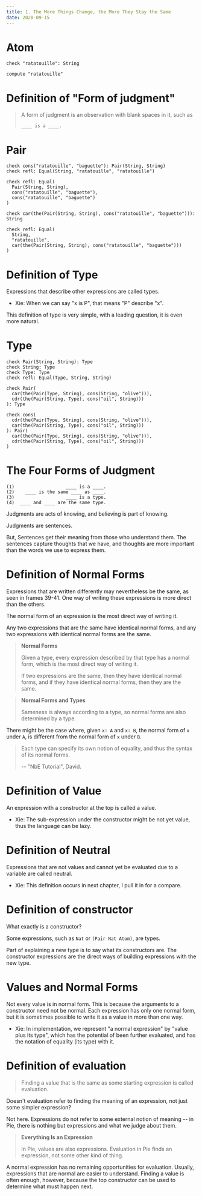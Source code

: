 ```yaml
---
title: 1. The More Things Change, the More They Stay the Same
date: 2020-09-15
---
```


# Atom

```cicada
check "ratatouille": String

compute "ratatouille"
```

# Definition of "Form of judgment"

> A form of judgment is an observation
> with blank spaces in it, such as
>
> `____ is a ____.`

# Pair

```cicada
check cons("ratatouille", "baguette"): Pair(String, String)
check refl: Equal(String, "ratatouille", "ratatouille")

check refl: Equal(
  Pair(String, String),
  cons("ratatouille", "baguette"),
  cons("ratatouille", "baguette")
)

check car(the(Pair(String, String), cons("ratatouille", "baguette"))): String

check refl: Equal(
  String,
  "ratatouille",
  car(the(Pair(String, String), cons("ratatouille", "baguette")))
)
```

# Definition of Type

Expressions that describe other expressions are called types.

- Xie: When we can say "x is P", that means "P" describe "x".

This definition of type is very simple,
with a leading question, it is even more natural.

# Type

```cicada
check Pair(String, String): Type
check String: Type
check Type: Type
check refl: Equal(Type, String, String)

check Pair(
  car(the(Pair(Type, String), cons(String, "olive"))),
  cdr(the(Pair(String, Type), cons("oil", String)))
): Type

check cons(
  cdr(the(Pair(Type, String), cons(String, "olive"))),
  car(the(Pair(String, Type), cons("oil", String)))
): Pair(
  car(the(Pair(Type, String), cons(String, "olive"))),
  cdr(the(Pair(String, Type), cons("oil", String)))
)
```

# The Four Forms of Judgment

```
(1)                   ____ is a ____.
(2)    ____ is the same ____ as ____.
(3)                   ____ is a type.
(4)  ____ and ____ are the same type.
```

Judgments are acts of knowing, and believing is part of knowing.

Judgments are sentences.

But, Sentences get their meaning from those who understand them.
The sentences capture thoughts that we have,
and thoughts are more important than the words we use to express them.

# Definition of Normal Forms

Expressions that are written differently
may nevertheless be the same,
as seen in frames 39-41.
One way of writing these expressions
is more direct than the others.

The normal form of an expression is the most direct way of writing it.

Any two expressions that are the same have identical normal forms,
and any two expressions with identical normal forms are the same.

> **Normal Forms**
>
> Given a type,
> every expression described by that type has a normal form,
> which is the most direct way of writing it.
>
> If two expressions are the same,
> then they have identical normal forms,
> and if they have identical normal forms,
> then they are the same.

> **Normal Forms and Types**
>
> Sameness is always according to a type, so normal forms
> are also determined by a type.

There might be the case where,
given `x: A` and `x: B`,
the normal form of `x` under `A`,
is different from the normal form of `x` under `B`.

> Each type can specify its own notion of equality,
> and thus the syntax of its normal forms.
>
> -- "NbE Tutorial", David.

# Definition of Value

An expression with a constructor at the top is called a value.

- Xie: The sub-expression under the constructor might be not yet value,
  thus the language can be lazy.

# Definition of Neutral

Expressions that are not values
and cannot yet be evaluated due to a variable
are called neutral.

- Xie: This definition occurs in next chapter,
  I pull it in for a compare.

# Definition of constructor

What exactly is a constructor?

Some expressions, such as `Nat` or `(Pair Nat Atom)`, are types.

Part of explaining a new type
is to say what its constructors are.
The constructor expressions are the direct ways
of building expressions with the new type.

# Values and Normal Forms

Not every value is in normal form. This is because the
arguments to a constructor need not be normal. Each
expression has only one normal form, but it is sometimes
possible to write it as a value in more than one way.

- Xie: In implementation,
  we represent "a normal expression" by "value plus its type",
  which has the potential of been further evaluated,
  and has the notation of equality (its type) with it.

# Definition of evaluation

> Finding a value that is the same as
> some starting expression is called evaluation.

Doesn't evaluation refer to
finding the meaning of an expression,
not just some simpler expression?

Not here. Expressions do not refer to some external notion of meaning
-- in Pie, there is nothing but expressions and what we judge about them.

> **Everything Is an Expression**
>
> In Pie, values are also expressions.
> Evaluation in Pie finds an expression,
> not some other kind of thing.

A normal expression has no remaining opportunities for evaluation.
Usually, expressions that are normal are easier to understand.
Finding a value is often enough, however,
because the top constructor can be used to determine what must happen next.
